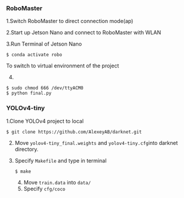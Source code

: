 ### RoboMaster

1.Switch RoboMaster to direct connection mode(ap)

2.Start up Jetson Nano and connect to RoboMaster with WLAN

3.Run Terminal of Jetson Nano

```shell
$ conda activate robo
```

To switch to virtual environment of the project

4.

```shell
$ sudo chmod 666 /dev/ttyACM0
$ python final.py
```



### YOLOv4-tiny

1.Clone YOLOv4 project to local 

```shell
$ git clone https://github.com/AlexeyAB/darknet.git
```

2. Move `yolov4-tiny_final.weights`  and `yolov4-tiny.cfg`into darknet directory.

3. Specify `Makefile`  and type in terminal

   ```shell
   $ make
   ```

   4. Move `train.data` into `data/`
   5. Specify `cfg/coco`